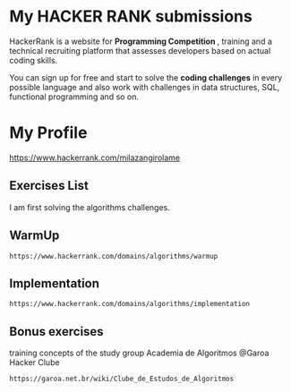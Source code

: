 #  My HACKER RANK submissions

HackerRank is a website for <b> Programming Competition </b>, training and a technical recruiting platform that assesses developers based on actual coding skills.

You can sign up for free and start to solve the <b>coding challenges</b> in every possible language and also work with challenges in data structures, SQL, functional programming and so on.

# My Profile

https://www.hackerrank.com/milazangirolame

## Exercises List

I am first solving the algorithms challenges.

WarmUp
-------
```WarmUp
https://www.hackerrank.com/domains/algorithms/warmup
```

Implementation
---------------
```Implementation
https://www.hackerrank.com/domains/algorithms/implementation
```


Bonus exercises
---------------
training concepts of the study group Academia de Algoritmos @Garoa Hacker Clube
```
https://garoa.net.br/wiki/Clube_de_Estudos_de_Algoritmos
```
